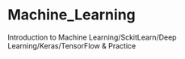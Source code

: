 # Machine_Learning
Introduction to Machine Learning/SckitLearn/Deep Learning/Keras/TensorFlow &amp; Practice
